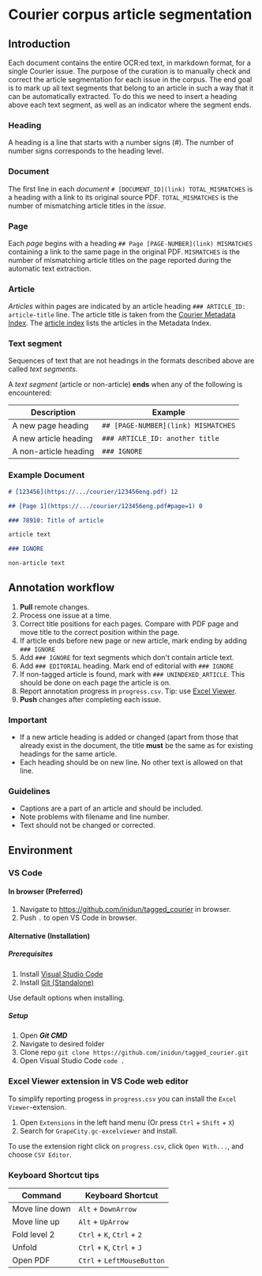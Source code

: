 # Courier corpus article segmentation

## Introduction

Each document contains the entire OCR:ed text, in markdown format, for a single Courier issue. The purpose of the curation is to manually check and correct the article segmentation for each issue in the corpus. The end goal is to mark up all text segments that belong to an article in such a way that it can be automatically extracted. To do this we need to insert a heading above each text segment, as well as an indicator where the segment ends. 

### Heading

A heading is a line that starts with a number signs (#). The number of number signs corresponds to the heading level.
### Document

The first line in each *document* `# [DOCUMENT_ID](link) TOTAL_MISMATCHES` is a heading with a link to its original source PDF. `TOTAL_MISMATCHES` is the number of mismatching article titles in the *issue*.

### Page

Each *page* begins with a heading `## Page [PAGE-NUMBER](link) MISMATCHES` containing a link to the same page in the original PDF. `MISMATCHES` is the number of mismatching article titles on the page reported during the automatic text extraction.

### Article

*Articles* within pages are indicated by an article heading `### ARTICLE_ID: article-title` line. The article title is taken from the [Courier Metadata Index](https://github.com/inidun/inidun_data/blob/main/courier/metadata/UNESCO_Courier_metadata.xlsx). The [article index](https://github.com/inidun/inidun_data/blob/main/courier/articles/article_index.csv) lists the articles in the Metadata Index.


### Text segment

Sequences of text that are not headings in the formats described above are called *text segments*. 

A *text segment* (article or non-article) **ends** when any of the following is encountered:

| Description           | Example                             |
| --------------------- | ----------------------------------- |
| A new page heading    | `## [PAGE-NUMBER](link) MISMATCHES` |
| A new article heading | `### ARTICLE_ID: another title`     |
| A non-article heading | `### IGNORE`                        |

### Example Document

```md
# [123456](https://.../courier/123456eng.pdf) 12

## [Page 1](https://.../courier/123456eng.pdf#page=1) 0

### 78910: Title of article

article text

### IGNORE

non-article text

```

## Annotation workflow
1. **Pull** remote changes. 
2. Process one issue at a time.
3. Correct title positions for each pages. Compare with PDF page and move title to the correct position within the page.
4. If article ends before new page or new article, mark ending by adding `### IGNORE`
5. Add `### IGNORE` for text segments which don't contain article text.
6. Add `### EDITORIAL` heading. Mark end of editorial with `### IGNORE`
7. If non-tagged article is found, mark with `### UNINDEXED_ARTICLE`. This should be done on each page the article is on.
8. Report annotation progress in `progress.csv`. Tip: use [Excel Viewer](#excel-viewer-extension-in-vs-code-web-editor).
9. **Push** changes after completing each issue.

### Important

 - If a new article heading is added or changed (apart from those that already exist in the document, the title **must** be the same as for existing headings for the same article.
 - Each heading should be on new line. No other text is allowed on that line.
 
### Guidelines

 - Captions are a part of an article and should be included.
 - Note problems with filename and line number.
 - Text should not be changed or corrected.

## Environment

### VS Code

#### In browser (Preferred)
1. Navigate to https://github.com/inidun/tagged_courier in browser.
2. Push `.` to open VS Code in browser.
   
#### Alternative (Installation)
##### Prerequisites

1. Install [Visual Studio Code](https://code.visualstudio.com/download)
2. Install [Git (Standalone)](https://git-scm.com/downloads)

Use default options when installing.
##### Setup

1. Open ***Git CMD***
2. Navigate to desired folder
3. Clone repo `git clone https://github.com/inidun/tagged_courier.git`
4. Open Visual Studio Code `code .`

### Excel Viewer extension in VS Code web editor
To simplify reporting progess in `progress.csv` you can install the `Excel Viewer`-extension.

1. Open `Extensions` in the left hand menu (Or press `Ctrl` + `Shift` + `X`)
2. Search for `GrapeCity.gc-excelviewer` and install.

To use the extension right click on `progress.csv`, click `Open With...`, and choose `CSV Editor`.

### Keyboard Shortcut tips

| Command        | Keyboard Shortcut          |
| -------------- | -------------------------- |
| Move line down | `Alt` + `DownArrow`        |
| Move line up   | `Alt` + `UpArrow`          |
| Fold level 2   | `Ctrl` + `K`, `Ctrl` + `2` |
| Unfold         | `Ctrl` + `K`, `Ctrl` + `J` |
| Open PDF       | `Ctrl` + `LeftMouseButton` |